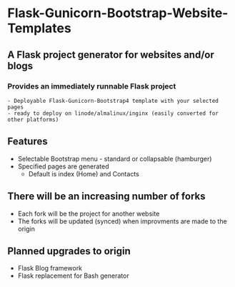# Flask-Gunicorn-Bootstrap-Website-Templates
## A Flask project generator for websites and/or blogs
### Provides an immediately runnable Flask project
    - Deployable Flask-Gunicorn-Bootstrap4 template with your selected pages 
    - ready to deploy on linode/almalinux/inginx (easily converted for other platforms)
## Features
  - Selectable Bootstrap menu - standard or collapsable (hamburger)    
  - Specified pages are generated
    - Default is index (Home) and Contacts
## There will be an increasing number of forks
  - Each fork will be the project for another website
  - The forks will be updated (synced) when improvments are made to the origin
## Planned upgrades to origin
  - Flask Blog framework
  - Flask replacement for Bash generator
    